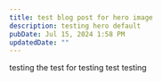 ```yaml
---
title: test blog post for hero image
description: testing hero default
pubDate: Jul 15, 2024 1:58 PM
updatedDate: ""
---
```

testing the test for testing test testing
